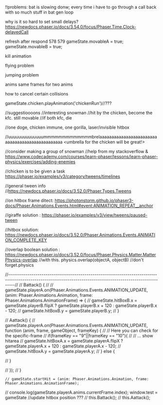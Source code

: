 !!problems:
bat is slowing donw;
every time i have to go through a call back with so much stuff in bat gen loop

why is it so hard to set small delays?
https://newdocs.phaser.io/docs/3.54.0/focus/Phaser.Time.Clock-delayedCall

refresh after respond
578 579
              gameState.movableA = true;
              gameState.movableB = true;



kill animation


flying problem


jumping problem

anims same frames for two anims

how to cancel certain collisions

gameState.chicken.playAnimation('chickenRun')//???



//suggestioooons
//interesting snowman
//hit by the chicken, become the kfc. still movable
//if both kfc, die

//one doge, chicken immune, one gorilla, laser/invisible hitbox

//uuuuuuuuuuuuuummmmmmmmmmmmmbrelaaaaaaaaaaaaaaaaaaaaaaaaaaaaaaaaaaaaaaaaaaaaaaaa <umbrella for the chicken will be great!>


//consider making a group of snowman
//help from my stackoverflow & https://www.codecademy.com/courses/learn-phaser/lessons/learn-phaser-physics/exercises/adding-enemies

//chicken is to be given a task
https://phaser.io/examples/v3/category/tweens/timelines

//general tween info
//https://newdocs.phaser.io/docs/3.52.0/Phaser.Types.Tweens

//on hitbox frame ditect: https://photonstorm.github.io/phaser3-docs/Phaser.Animations.Events.html#event:ANIMATION_REPEAT__anchor

//giraffe solution : https://phaser.io/examples/v3/view/tweens/paused-tween

//hitbox solution: https://newdocs.phaser.io/docs/3.52.0/Phaser.Animations.Events.ANIMATION_COMPLETE_KEY

//overlap boolean solution : https://newdocs.phaser.io/docs/3.52.0/focus/Phaser.Physics.Matter.MatterPhysics-overlap
//with this. physics.overlap(objectA, objectB)
//don't forget.physics

//---------------------------------------------------------------------------------------------------------------------------------------------------------------//
  // Battack() {
  //   // gameState.playerA.on(Phaser.Animations.Events.ANIMATION_UPDATE, (anim: Phaser.Animations.Animation, frame: Phaser.Animations.AnimationFrame) => {
  //   gameState.hitBoxB.x = gameState.playerB.flipX ? gameState.playerB.x + 120 : gameState.playerB.x - 120;
  //   gameState.hitBoxB.y = gameState.playerB.y;
  // }

  // Aattack() {
  //   gameState.playerA.on(Phaser.Animations.Events.ANIMATION_UPDATE, function (anim, frame, gameObject, frameKey) {
  //     // Here you can check for the specific-frame
  //     if(frameKey == "9"||frameKey == "10"){
  //         // ... show hitarea
  //         gameState.hitBoxA.x = gameState.playerA.flipX ? gameState.playerA.x + 120 : gameState.playerA.x - 120;
  //         gameState.hitBoxA.y = gameState.playerA.y;
  //     } else {
        
  //     }

  //  });
  // }




    // gameState.startHit = (anim: Phaser.Animations.Animation, frame: Phaser.Animations.AnimationFrame);
// console.log(gameState.playerA.anims.currentFrame.index);
            window.test = gameState
            //update hitbox position ???
            // this.Battack();
            // this.Aattack();
            
